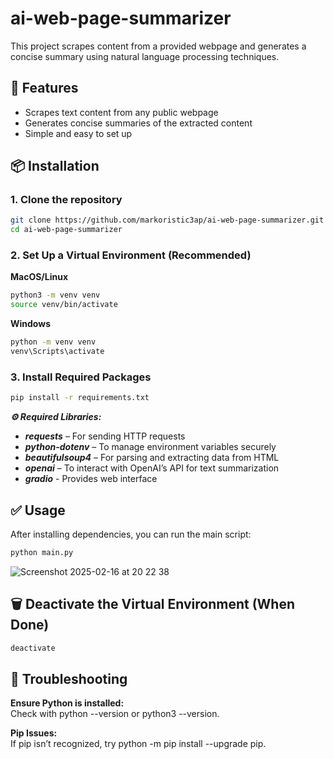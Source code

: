 # ai-web-page-summarizer
This project scrapes content from a provided webpage and generates a concise summary using natural language processing techniques.

## 🚀 Features
- Scrapes text content from any public webpage
- Generates concise summaries of the extracted content
- Simple and easy to set up

## 📦 Installation
### 1. Clone the repository
```bash
git clone https://github.com/markoristic3ap/ai-web-page-summarizer.git
cd ai-web-page-summarizer
```
### 2. Set Up a Virtual Environment (Recommended)

**MacOS/Linux**
```bash
python3 -m venv venv
source venv/bin/activate
```

**Windows**
```bash
python -m venv venv
venv\Scripts\activate
```

### 3. Install Required Packages
```bash
pip install -r requirements.txt
```
***⚙️ Required Libraries:*** 
- ***requests*** – For sending HTTP requests
- ***python-dotenv*** – To manage environment variables securely
- ***beautifulsoup4*** – For parsing and extracting data from HTML
- ***openai*** – To interact with OpenAI’s API for text summarization
- ***gradio*** - Provides web interface

## ✅ Usage

After installing dependencies, you can run the main script:
```bash	
python main.py
```
![Screenshot 2025-02-16 at 20 22 38](https://github.com/user-attachments/assets/81edd0f8-a01c-4a17-8d71-9106c7c4703e)


## 🗑️ Deactivate the Virtual Environment (When Done)
```bash
deactivate
```

## 🤔 Troubleshooting
**Ensure Python is installed:**\
Check with python --version or python3 --version.

**Pip Issues:**\
If pip isn’t recognized, try python -m pip install --upgrade pip.

